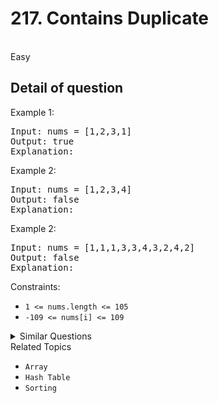 # 217. Contains Duplicate

<br> Easy

## Detail of question

Example 1:

<pre>
Input: nums = [1,2,3,1]
Output: true
Explanation:
</pre>

Example 2:

<pre>
Input: nums = [1,2,3,4]
Output: false
Explanation:
</pre>

Example 2:

<pre>
Input: nums = [1,1,1,3,3,4,3,2,4,2]
Output: false
Explanation:
</pre>

Constraints:

-   `1 <= nums.length <= 105`
-   `-109 <= nums[i] <= 109`

<details>

<summary> Similar Questions </summary>

-   `Contains Duplicate II - Easy`
-   `Contains Duplicate III - Hard`
-   `Make Array Zero by Subtracting Equal Amounts - Easy`

</details>

<summary> Related Topics </summary>

-   `Array`
-   `Hash Table`
-   `Sorting`

</details>
